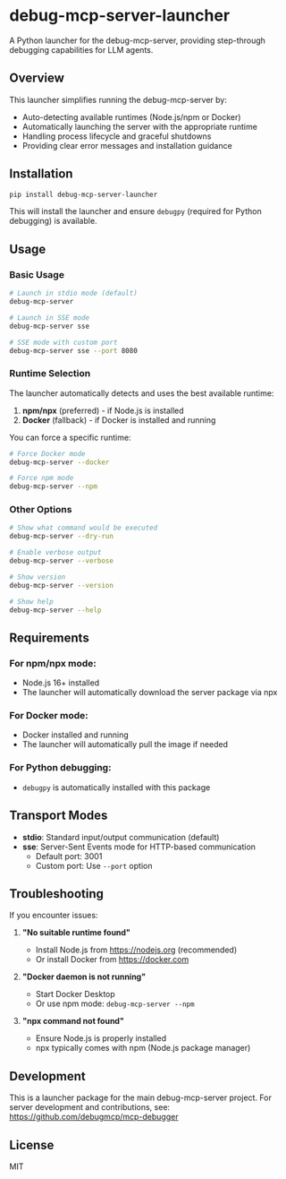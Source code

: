 # debug-mcp-server-launcher

A Python launcher for the debug-mcp-server, providing step-through debugging capabilities for LLM agents.

## Overview

This launcher simplifies running the debug-mcp-server by:
- Auto-detecting available runtimes (Node.js/npm or Docker)
- Automatically launching the server with the appropriate runtime
- Handling process lifecycle and graceful shutdowns
- Providing clear error messages and installation guidance

## Installation

```bash
pip install debug-mcp-server-launcher
```

This will install the launcher and ensure `debugpy` (required for Python debugging) is available.

## Usage

### Basic Usage

```bash
# Launch in stdio mode (default)
debug-mcp-server

# Launch in SSE mode
debug-mcp-server sse

# SSE mode with custom port
debug-mcp-server sse --port 8080
```

### Runtime Selection

The launcher automatically detects and uses the best available runtime:
1. **npm/npx** (preferred) - if Node.js is installed
2. **Docker** (fallback) - if Docker is installed and running

You can force a specific runtime:

```bash
# Force Docker mode
debug-mcp-server --docker

# Force npm mode  
debug-mcp-server --npm
```

### Other Options

```bash
# Show what command would be executed
debug-mcp-server --dry-run

# Enable verbose output
debug-mcp-server --verbose

# Show version
debug-mcp-server --version

# Show help
debug-mcp-server --help
```

## Requirements

### For npm/npx mode:
- Node.js 16+ installed
- The launcher will automatically download the server package via npx

### For Docker mode:
- Docker installed and running
- The launcher will automatically pull the image if needed

### For Python debugging:
- `debugpy` is automatically installed with this package

## Transport Modes

- **stdio**: Standard input/output communication (default)
- **sse**: Server-Sent Events mode for HTTP-based communication
  - Default port: 3001
  - Custom port: Use `--port` option

## Troubleshooting

If you encounter issues:

1. **"No suitable runtime found"**
   - Install Node.js from https://nodejs.org (recommended)
   - Or install Docker from https://docker.com

2. **"Docker daemon is not running"**
   - Start Docker Desktop
   - Or use npm mode: `debug-mcp-server --npm`

3. **"npx command not found"**
   - Ensure Node.js is properly installed
   - npx typically comes with npm (Node.js package manager)

## Development

This is a launcher package for the main debug-mcp-server project. For server development and contributions, see:
https://github.com/debugmcp/mcp-debugger

## License

MIT

